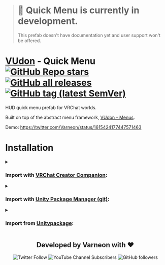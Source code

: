 > # :construction: Quick Menu is currently in development.
> This prefab doesn't have documentation yet and user support won't be offered.

<div>

# [VUdon](https://github.com/Varneon/VUdon) - Quick Menu [![GitHub Repo stars](https://img.shields.io/github/stars/Varneon/VUdon-QuickMenu?style=flat&label=Stars)](https://github.com/Varneon/VUdon-QuickMenu/stargazers) [![GitHub all releases](https://img.shields.io/github/downloads/Varneon/VUdon-QuickMenu/total?color=blue&label=Downloads&style=flat)](https://github.com/Varneon/VUdon-QuickMenu/releases) [![GitHub tag (latest SemVer)](https://img.shields.io/github/v/tag/Varneon/VUdon-QuickMenu?color=blue&label=Release&sort=semver&style=flat)](https://github.com/Varneon/VUdon-QuickMenu/releases/latest)

</div>

HUD quick menu prefab for VRChat worlds.

Built on top of the abstract menu framework, [VUdon - Menus](https://github.com/Varneon/VUdon-Menus).

Demo: https://twitter.com/Varneon/status/1615424177447571463

# Installation

<details><summary>

### Import with [VRChat Creator Companion](https://vcc.docs.vrchat.com/vpm/packages#user-packages):</summary>

> 1. Download `com.varneon.vudon.repository-template.zip` from [here](https://github.com/Varneon/Repository-Template-VUdon/releases/latest)
> 2. Unpack the .zip somewhere
> 3. In VRChat Creator Companion, navigate to `Settings` > `User Packages` > `Add`
> 4. Navigate to the unpacked folder, `com.varneon.vudon.repository-template` and click `Select Folder`
> 5. `VUdon - Repository Template` should now be visible under `Local User Packages` in the project view in VRChat Creator Companion
> 6. Click `Add`

</details><details><summary>

### Import with [Unity Package Manager (git)](https://docs.unity3d.com/2019.4/Documentation/Manual/upm-ui-giturl.html):</summary>

> 1. In the Unity toolbar, select `Window` > `Package Manager` > `[+]` > `Add package from git URL...` 
> 2. Copy and paste the following link into the URL input field: <pre lang="md">https://github.com/Varneon/Repository-Template-VUdon.git?path=/Packages/com.varneon.vudon.repository-template</pre>

</details><details><summary>

### Import from [Unitypackage](https://docs.unity3d.com/2019.4/Documentation/Manual/AssetPackagesImport.html):</summary>

> 1. Download latest `com.varneon.vudon.repository-template.unitypackage` from [here](https://github.com/Varneon/Repository-Template-VUdon/releases/latest)
> 2. Import the downloaded .unitypackage into your Unity project

</details>

<div align="center">

## Developed by Varneon with :hearts:

![Twitter Follow](https://img.shields.io/twitter/follow/Varneon?color=%231c9cea&label=%40Varneon&logo=Twitter&style=for-the-badge)
![YouTube Channel Subscribers](https://img.shields.io/youtube/channel/subscribers/UCKTxeXy7gyaxr-YA9qGWOYg?color=%23FF0000&label=Varneon&logo=YouTube&style=for-the-badge)
![GitHub followers](https://img.shields.io/github/followers/Varneon?color=%23303030&label=Varneon&logo=GitHub&style=for-the-badge)

</div>
